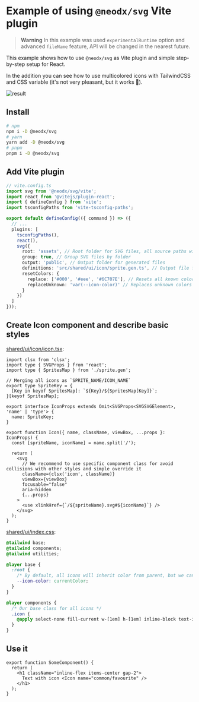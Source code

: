 # Example of using `@neodx/svg` Vite plugin

> **Warning** In this example was used `experimentalRuntime` option and advanced `fileName` feature, API will be changed in the nearest future.

This example shows how to use `@neodx/svg` as Vite plugin and simple step-by-step setup for React.

In the addition you can see how to use multicolored icons with TailwindCSS and CSS variable (it's not very pleasant, but it works 🌝).

![result](./docs/result.png)

## Install

```bash
# npm
npm i -D @neodx/svg
# yarn
yarn add -D @neodx/svg
# pnpm
pnpm i -D @neodx/svg
```

## Add Vite plugin

```ts
// vite.config.ts
import svg from '@neodx/svg/vite';
import react from '@vitejs/plugin-react';
import { defineConfig } from 'vite';
import tsconfigPaths from 'vite-tsconfig-paths';

export default defineConfig(({ command }) => ({
  // ...
  plugins: [
    tsconfigPaths(),
    react(),
    svg({
      root: 'assets', // Root folder for SVG files, all source paths will be relative to this folder
      group: true, // Group SVG files by folder
      output: 'public', // Output folder for generated files
      definitions: 'src/shared/ui/icon/sprite.gen.ts', // Output file for generated TypeScript definitions
      resetColors: {
        replace: ['#000', '#eee', '#6C707E'], // Resets all known colors to `currentColor`
        replaceUnknown: 'var(--icon-color)' // Replaces unknown colors with custom CSS variable
      }
    })
  ]
}));
```

## Create Icon component and describe basic styles

[shared/ui/icon/icon.tsx](./src/shared/ui/icon/icon.tsx):

```tsx
import clsx from 'clsx';
import type { SVGProps } from 'react';
import type { SpritesMap } from './sprite.gen';

// Merging all icons as `SPRITE_NAME/ICON_NAME`
export type SpriteKey = {
  [Key in keyof SpritesMap]: `${Key}/${SpritesMap[Key]}`;
}[keyof SpritesMap];

export interface IconProps extends Omit<SVGProps<SVGSVGElement>, 'name' | 'type'> {
  name: SpriteKey;
}

export function Icon({ name, className, viewBox, ...props }: IconProps) {
  const [spriteName, iconName] = name.split('/');

  return (
    <svg
      // We recommend to use specific component class for avoid collisions with other styles and simple override it
      className={clsx('icon', className)}
      viewBox={viewBox}
      focusable="false"
      aria-hidden
      {...props}
    >
      <use xlinkHref={`/${spriteName}.svg#${iconName}`} />
    </svg>
  );
}
```

[shared/ui/index.css](./src/shared/ui/index.css):

```css
@tailwind base;
@tailwind components;
@tailwind utilities;

@layer base {
  :root {
    /* By default, all icons will inherit color from parent, but we can override it */
    --icon-color: currentColor;
  }
}

@layer components {
  /* Our base class for all icons */
  .icon {
    @apply select-none fill-current w-[1em] h-[1em] inline-block text-inherit box-content;
  }
}
```

## Use it

```tsx
export function SomeComponent() {
  return (
    <h1 className="inline-flex items-center gap-2">
      Text with icon <Icon name="common/favourite" />
    </h1>
  );
}
```
